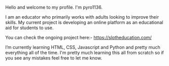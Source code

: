 Hello and welcome to my profile. I'm pyro1136. 

I am an educator who primarily works with adults looking to improve their skills. My current project is developing an online platform as an educational aid for students to use. 

You can check the ongoing project here:- https://slotheducation.com/

I’m currently learning HTML, CSS, Javascript and Python and pretty much everything all of the time. I'm pretty much learning this all from scratch so if you see any mistakes feel free to let me know. 


<!---
pyro1136/pyro1136 is a ✨ special ✨ repository because its `README.md` (this file) appears on your GitHub profile.
You can click the Preview link to take a look at your changes.
--->
